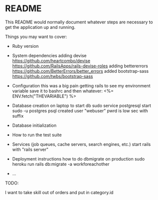 # README

This README would normally document whatever steps are necessary to get the
application up and running.

Things you may want to cover:

* Ruby version

* System dependencies
adding devise  https://github.com/heartcombo/devise
https://github.com/RailsApps/rails-devise-roles
adding bettererrors https://github.com/BetterErrors/better_errors
added bootstrap-sass  https://github.com/twbs/bootstrap-sass

* Configuration
this was a big pain getting rails to see my environment variable
save it to bashrc and then 
whatever: <%= ENV.fetch("THEVARIABLE") %> 

* Database creation
on laptop to start db
sudo service postgresql start
sudo -u postgres psql
created user "webuser" pwrd is low sec with suffix


* Database initialization

* How to run the test suite

* Services (job queues, cache servers, search engines, etc.)
start rails with "rails server"

* Deployment instructions
how to do dbmigrate on production
sudo heroku run rails db:migrate -a workforeachother

* ...


TODO: 

I want to take skill out of orders and put in category.id
